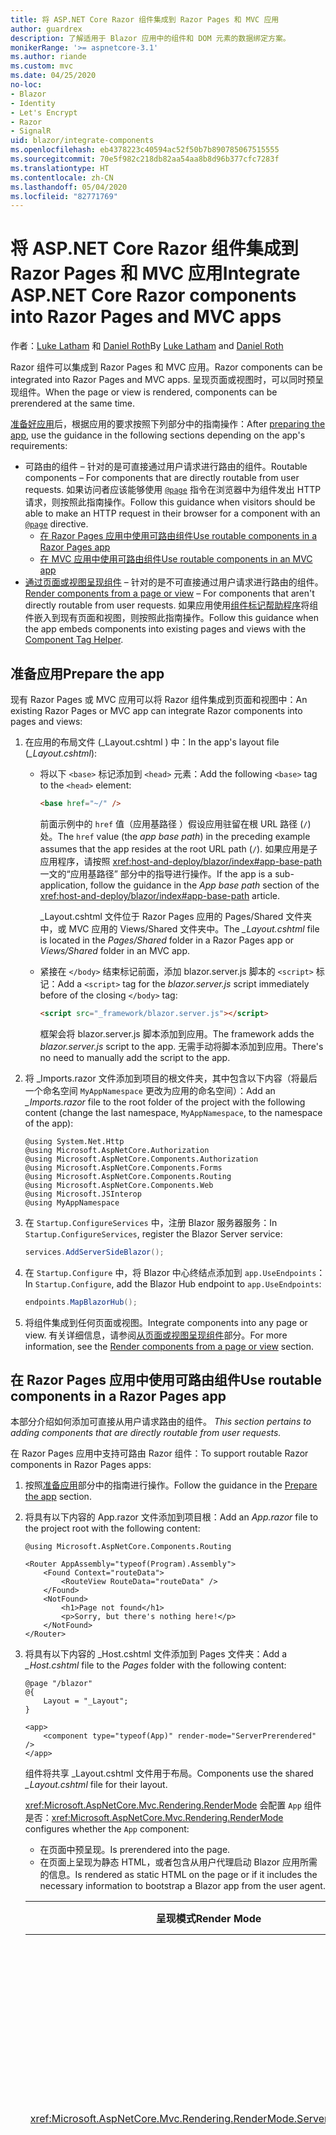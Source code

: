 ```yaml
---
title: 将 ASP.NET Core Razor 组件集成到 Razor Pages 和 MVC 应用
author: guardrex
description: 了解适用于 Blazor 应用中的组件和 DOM 元素的数据绑定方案。
monikerRange: '>= aspnetcore-3.1'
ms.author: riande
ms.custom: mvc
ms.date: 04/25/2020
no-loc:
- Blazor
- Identity
- Let's Encrypt
- Razor
- SignalR
uid: blazor/integrate-components
ms.openlocfilehash: eb4378223c40594ac52f50b7b890785067515555
ms.sourcegitcommit: 70e5f982c218db82aa54aa8b8d96b377cfc7283f
ms.translationtype: HT
ms.contentlocale: zh-CN
ms.lasthandoff: 05/04/2020
ms.locfileid: "82771769"
---
```

# <a name="integrate-aspnet-core-razor-components-into-razor-pages-and-mvc-apps"></a><span data-ttu-id="01465-103">将 ASP.NET Core Razor 组件集成到 Razor Pages 和 MVC 应用</span><span class="sxs-lookup"><span data-stu-id="01465-103">Integrate ASP.NET Core Razor components into Razor Pages and MVC apps</span></span>

<span data-ttu-id="01465-104">作者：[Luke Latham](https://github.com/guardrex) 和 [Daniel Roth](https://github.com/danroth27)</span><span class="sxs-lookup"><span data-stu-id="01465-104">By [Luke Latham](https://github.com/guardrex) and [Daniel Roth](https://github.com/danroth27)</span></span>

<span data-ttu-id="01465-105">Razor 组件可以集成到 Razor Pages 和 MVC 应用。</span><span class="sxs-lookup"><span data-stu-id="01465-105">Razor components can be integrated into Razor Pages and MVC apps.</span></span> <span data-ttu-id="01465-106">呈现页面或视图时，可以同时预呈现组件。</span><span class="sxs-lookup"><span data-stu-id="01465-106">When the page or view is rendered, components can be prerendered at the same time.</span></span>

<span data-ttu-id="01465-107">[准备好应用](#prepare-the-app)后，根据应用的要求按照下列部分中的指南操作：</span><span class="sxs-lookup"><span data-stu-id="01465-107">After [preparing the app](#prepare-the-app), use the guidance in the following sections depending on the app's requirements:</span></span>

* <span data-ttu-id="01465-108">可路由的组件 &ndash; 针对的是可直接通过用户请求进行路由的组件。</span><span class="sxs-lookup"><span data-stu-id="01465-108">Routable components &ndash; For components that are directly routable from user requests.</span></span> <span data-ttu-id="01465-109">如果访问者应该能够使用 [`@page`](xref:mvc/views/razor#page) 指令在浏览器中为组件发出 HTTP 请求，则按照此指南操作。</span><span class="sxs-lookup"><span data-stu-id="01465-109">Follow this guidance when visitors should be able to make an HTTP request in their browser for a component with an [`@page`](xref:mvc/views/razor#page) directive.</span></span>
  * [<span data-ttu-id="01465-110">在 Razor Pages 应用中使用可路由组件</span><span class="sxs-lookup"><span data-stu-id="01465-110">Use routable components in a Razor Pages app</span></span>](#use-routable-components-in-a-razor-pages-app)
  * [<span data-ttu-id="01465-111">在 MVC 应用中使用可路由组件</span><span class="sxs-lookup"><span data-stu-id="01465-111">Use routable components in an MVC app</span></span>](#use-routable-components-in-an-mvc-app)
* <span data-ttu-id="01465-112">[通过页面或视图呈现组件](#render-components-from-a-page-or-view) &ndash; 针对的是不可直接通过用户请求进行路由的组件。</span><span class="sxs-lookup"><span data-stu-id="01465-112">[Render components from a page or view](#render-components-from-a-page-or-view) &ndash; For components that aren't directly routable from user requests.</span></span> <span data-ttu-id="01465-113">如果应用使用[组件标记帮助程序](xref:mvc/views/tag-helpers/builtin-th/component-tag-helper)将组件嵌入到现有页面和视图，则按照此指南操作。</span><span class="sxs-lookup"><span data-stu-id="01465-113">Follow this guidance when the app embeds components into existing pages and views with the [Component Tag Helper](xref:mvc/views/tag-helpers/builtin-th/component-tag-helper).</span></span>

## <a name="prepare-the-app"></a><span data-ttu-id="01465-114">准备应用</span><span class="sxs-lookup"><span data-stu-id="01465-114">Prepare the app</span></span>

<span data-ttu-id="01465-115">现有 Razor Pages 或 MVC 应用可以将 Razor 组件集成到页面和视图中：</span><span class="sxs-lookup"><span data-stu-id="01465-115">An existing Razor Pages or MVC app can integrate Razor components into pages and views:</span></span>

1. <span data-ttu-id="01465-116">在应用的布局文件 (_Layout.cshtml  ) 中：</span><span class="sxs-lookup"><span data-stu-id="01465-116">In the app's layout file (*_Layout.cshtml*):</span></span>

   * <span data-ttu-id="01465-117">将以下 `<base>` 标记添加到 `<head>` 元素：</span><span class="sxs-lookup"><span data-stu-id="01465-117">Add the following `<base>` tag to the `<head>` element:</span></span>

     ```html
     <base href="~/" />
     ```

     <span data-ttu-id="01465-118">前面示例中的 `href` 值（应用基路径  ）假设应用驻留在根 URL 路径 (`/`) 处。</span><span class="sxs-lookup"><span data-stu-id="01465-118">The `href` value (the *app base path*) in the preceding example assumes that the app resides at the root URL path (`/`).</span></span> <span data-ttu-id="01465-119">如果应用是子应用程序，请按照 <xref:host-and-deploy/blazor/index#app-base-path> 一文的“应用基路径”  部分中的指导进行操作。</span><span class="sxs-lookup"><span data-stu-id="01465-119">If the app is a sub-application, follow the guidance in the *App base path* section of the <xref:host-and-deploy/blazor/index#app-base-path> article.</span></span>

     <span data-ttu-id="01465-120">_Layout.cshtml  文件位于 Razor Pages 应用的 Pages/Shared  文件夹中，或 MVC 应用的 Views/Shared  文件夹中。</span><span class="sxs-lookup"><span data-stu-id="01465-120">The *_Layout.cshtml* file is located in the *Pages/Shared* folder in a Razor Pages app or *Views/Shared* folder in an MVC app.</span></span>

   * <span data-ttu-id="01465-121">紧接在 `</body>` 结束标记前面，添加 blazor.server.js  脚本的 `<script>` 标记：</span><span class="sxs-lookup"><span data-stu-id="01465-121">Add a `<script>` tag for the *blazor.server.js* script immediately before of the closing `</body>` tag:</span></span>

     ```html
     <script src="_framework/blazor.server.js"></script>
     ```

     <span data-ttu-id="01465-122">框架会将 blazor.server.js  脚本添加到应用。</span><span class="sxs-lookup"><span data-stu-id="01465-122">The framework adds the *blazor.server.js* script to the app.</span></span> <span data-ttu-id="01465-123">无需手动将脚本添加到应用。</span><span class="sxs-lookup"><span data-stu-id="01465-123">There's no need to manually add the script to the app.</span></span>

1. <span data-ttu-id="01465-124">将 _Imports.razor  文件添加到项目的根文件夹，其中包含以下内容（将最后一个命名空间 `MyAppNamespace` 更改为应用的命名空间）：</span><span class="sxs-lookup"><span data-stu-id="01465-124">Add an *_Imports.razor* file to the root folder of the project with the following content (change the last namespace, `MyAppNamespace`, to the namespace of the app):</span></span>

   ```razor
   @using System.Net.Http
   @using Microsoft.AspNetCore.Authorization
   @using Microsoft.AspNetCore.Components.Authorization
   @using Microsoft.AspNetCore.Components.Forms
   @using Microsoft.AspNetCore.Components.Routing
   @using Microsoft.AspNetCore.Components.Web
   @using Microsoft.JSInterop
   @using MyAppNamespace
   ```

1. <span data-ttu-id="01465-125">在 `Startup.ConfigureServices` 中，注册 Blazor 服务器服务：</span><span class="sxs-lookup"><span data-stu-id="01465-125">In `Startup.ConfigureServices`, register the Blazor Server service:</span></span>

   ```csharp
   services.AddServerSideBlazor();
   ```

1. <span data-ttu-id="01465-126">在 `Startup.Configure` 中，将 Blazor 中心终结点添加到 `app.UseEndpoints`：</span><span class="sxs-lookup"><span data-stu-id="01465-126">In `Startup.Configure`, add the Blazor Hub endpoint to `app.UseEndpoints`:</span></span>

   ```csharp
   endpoints.MapBlazorHub();
   ```

1. <span data-ttu-id="01465-127">将组件集成到任何页面或视图。</span><span class="sxs-lookup"><span data-stu-id="01465-127">Integrate components into any page or view.</span></span> <span data-ttu-id="01465-128">有关详细信息，请参阅[从页面或视图呈现组件](#render-components-from-a-page-or-view)部分。</span><span class="sxs-lookup"><span data-stu-id="01465-128">For more information, see the [Render components from a page or view](#render-components-from-a-page-or-view) section.</span></span>

## <a name="use-routable-components-in-a-razor-pages-app"></a><span data-ttu-id="01465-129">在 Razor Pages 应用中使用可路由组件</span><span class="sxs-lookup"><span data-stu-id="01465-129">Use routable components in a Razor Pages app</span></span>

<span data-ttu-id="01465-130">本部分介绍如何添加可直接从用户请求路由的组件。 </span><span class="sxs-lookup"><span data-stu-id="01465-130">*This section pertains to adding components that are directly routable from user requests.*</span></span>

<span data-ttu-id="01465-131">在 Razor Pages 应用中支持可路由 Razor 组件：</span><span class="sxs-lookup"><span data-stu-id="01465-131">To support routable Razor components in Razor Pages apps:</span></span>

1. <span data-ttu-id="01465-132">按照[准备应用](#prepare-the-app)部分中的指南进行操作。</span><span class="sxs-lookup"><span data-stu-id="01465-132">Follow the guidance in the [Prepare the app](#prepare-the-app) section.</span></span>

1. <span data-ttu-id="01465-133">将具有以下内容的 App.razor  文件添加到项目根：</span><span class="sxs-lookup"><span data-stu-id="01465-133">Add an *App.razor* file to the project root with the following content:</span></span>

   ```razor
   @using Microsoft.AspNetCore.Components.Routing

   <Router AppAssembly="typeof(Program).Assembly">
       <Found Context="routeData">
           <RouteView RouteData="routeData" />
       </Found>
       <NotFound>
           <h1>Page not found</h1>
           <p>Sorry, but there's nothing here!</p>
       </NotFound>
   </Router>
   ```

1. <span data-ttu-id="01465-134">将具有以下内容的 _Host.cshtml  文件添加到 Pages  文件夹：</span><span class="sxs-lookup"><span data-stu-id="01465-134">Add a *_Host.cshtml* file to the *Pages* folder with the following content:</span></span>

   ```cshtml
   @page "/blazor"
   @{
       Layout = "_Layout";
   }

   <app>
       <component type="typeof(App)" render-mode="ServerPrerendered" />
   </app>
   ```

   <span data-ttu-id="01465-135">组件将共享 _Layout.cshtml  文件用于布局。</span><span class="sxs-lookup"><span data-stu-id="01465-135">Components use the shared *_Layout.cshtml* file for their layout.</span></span>

   <span data-ttu-id="01465-136"><xref:Microsoft.AspNetCore.Mvc.Rendering.RenderMode> 会配置 `App` 组件是否：</span><span class="sxs-lookup"><span data-stu-id="01465-136"><xref:Microsoft.AspNetCore.Mvc.Rendering.RenderMode> configures whether the `App` component:</span></span>

   * <span data-ttu-id="01465-137">在页面中预呈现。</span><span class="sxs-lookup"><span data-stu-id="01465-137">Is prerendered into the page.</span></span>
   * <span data-ttu-id="01465-138">在页面上呈现为静态 HTML，或者包含从用户代理启动 Blazor 应用所需的信息。</span><span class="sxs-lookup"><span data-stu-id="01465-138">Is rendered as static HTML on the page or if it includes the necessary information to bootstrap a Blazor app from the user agent.</span></span>

   | <span data-ttu-id="01465-139">呈现模式</span><span class="sxs-lookup"><span data-stu-id="01465-139">Render Mode</span></span> | <span data-ttu-id="01465-140">描述</span><span class="sxs-lookup"><span data-stu-id="01465-140">Description</span></span> |
   | ----------- | ----------- |
   | <xref:Microsoft.AspNetCore.Mvc.Rendering.RenderMode.ServerPrerendered> | <span data-ttu-id="01465-141">将 `App` 组件呈现为静态 HTML，并包含 Blazor Server 应用的标记。</span><span class="sxs-lookup"><span data-stu-id="01465-141">Renders the `App` component into static HTML and includes a marker for a Blazor Server app.</span></span> <span data-ttu-id="01465-142">用户代理启动时，此标记用于启动 Blazor 应用。</span><span class="sxs-lookup"><span data-stu-id="01465-142">When the user-agent starts, this marker is used to bootstrap a Blazor app.</span></span> |
   | <xref:Microsoft.AspNetCore.Mvc.Rendering.RenderMode.Server> | <span data-ttu-id="01465-143">呈现 Blazor Server 应用的标记。</span><span class="sxs-lookup"><span data-stu-id="01465-143">Renders a marker for a Blazor Server app.</span></span> <span data-ttu-id="01465-144">不包括 `App` 组件的输出。</span><span class="sxs-lookup"><span data-stu-id="01465-144">Output from the `App` component isn't included.</span></span> <span data-ttu-id="01465-145">用户代理启动时，此标记用于启动 Blazor 应用。</span><span class="sxs-lookup"><span data-stu-id="01465-145">When the user-agent starts, this marker is used to bootstrap a Blazor app.</span></span> |
   | <xref:Microsoft.AspNetCore.Mvc.Rendering.RenderMode.Static> | <span data-ttu-id="01465-146">在静态 HTML 中呈现 `App` 组件。</span><span class="sxs-lookup"><span data-stu-id="01465-146">Renders the `App` component into static HTML.</span></span> |

   <span data-ttu-id="01465-147">要详细了解组件标记帮助程序，请查看 <xref:mvc/views/tag-helpers/builtin-th/component-tag-helper>。</span><span class="sxs-lookup"><span data-stu-id="01465-147">For more information on the Component Tag Helper, see <xref:mvc/views/tag-helpers/builtin-th/component-tag-helper>.</span></span>

1. <span data-ttu-id="01465-148">在 `Startup.Configure` 中，将 _Host.cshtml  的低优先级路由添加到终结点配置：</span><span class="sxs-lookup"><span data-stu-id="01465-148">Add a low-priority route for the *_Host.cshtml* page to endpoint configuration in `Startup.Configure`:</span></span>

   ```csharp
   app.UseEndpoints(endpoints =>
   {
       ...

       endpoints.MapFallbackToPage("/_Host");
   });
   ```

1. <span data-ttu-id="01465-149">将可路由组件添加到应用。</span><span class="sxs-lookup"><span data-stu-id="01465-149">Add routable components to the app.</span></span> <span data-ttu-id="01465-150">例如：</span><span class="sxs-lookup"><span data-stu-id="01465-150">For example:</span></span>

   ```razor
   @page "/counter"

   <h1>Counter</h1>

   ...
   ```

<span data-ttu-id="01465-151">有关命名空间的详细信息，请参阅[组件命名空间](#component-namespaces)部分。</span><span class="sxs-lookup"><span data-stu-id="01465-151">For more information on namespaces, see the [Component namespaces](#component-namespaces) section.</span></span>

## <a name="use-routable-components-in-an-mvc-app"></a><span data-ttu-id="01465-152">在 MVC 应用中使用可路由组件</span><span class="sxs-lookup"><span data-stu-id="01465-152">Use routable components in an MVC app</span></span>

<span data-ttu-id="01465-153">本部分介绍如何添加可直接从用户请求路由的组件。 </span><span class="sxs-lookup"><span data-stu-id="01465-153">*This section pertains to adding components that are directly routable from user requests.*</span></span>

<span data-ttu-id="01465-154">在 MVC 应用中支持可路由 Razor 组件：</span><span class="sxs-lookup"><span data-stu-id="01465-154">To support routable Razor components in MVC apps:</span></span>

1. <span data-ttu-id="01465-155">按照[准备应用](#prepare-the-app)部分中的指南进行操作。</span><span class="sxs-lookup"><span data-stu-id="01465-155">Follow the guidance in the [Prepare the app](#prepare-the-app) section.</span></span>

1. <span data-ttu-id="01465-156">将具有以下内容的 App.razor  文件添加到项目根：</span><span class="sxs-lookup"><span data-stu-id="01465-156">Add an *App.razor* file to the root of the project with the following content:</span></span>

   ```razor
   @using Microsoft.AspNetCore.Components.Routing

   <Router AppAssembly="typeof(Program).Assembly">
       <Found Context="routeData">
           <RouteView RouteData="routeData" />
       </Found>
       <NotFound>
           <h1>Page not found</h1>
           <p>Sorry, but there's nothing here!</p>
       </NotFound>
   </Router>
   ```

1. <span data-ttu-id="01465-157">将具有以下内容的 _Host.cshtml  文件添加到 Views/Home  文件夹：</span><span class="sxs-lookup"><span data-stu-id="01465-157">Add a *_Host.cshtml* file to the *Views/Home* folder with the following content:</span></span>

   ```cshtml
   @{
       Layout = "_Layout";
   }

   <app>
       <component type="typeof(App)" render-mode="ServerPrerendered" />
   </app>
   ```

   <span data-ttu-id="01465-158">组件将共享 _Layout.cshtml  文件用于布局。</span><span class="sxs-lookup"><span data-stu-id="01465-158">Components use the shared *_Layout.cshtml* file for their layout.</span></span>
   
   <span data-ttu-id="01465-159"><xref:Microsoft.AspNetCore.Mvc.Rendering.RenderMode> 会配置 `App` 组件是否：</span><span class="sxs-lookup"><span data-stu-id="01465-159"><xref:Microsoft.AspNetCore.Mvc.Rendering.RenderMode> configures whether the `App` component:</span></span>

   * <span data-ttu-id="01465-160">在页面中预呈现。</span><span class="sxs-lookup"><span data-stu-id="01465-160">Is prerendered into the page.</span></span>
   * <span data-ttu-id="01465-161">在页面上呈现为静态 HTML，或者包含从用户代理启动 Blazor 应用所需的信息。</span><span class="sxs-lookup"><span data-stu-id="01465-161">Is rendered as static HTML on the page or if it includes the necessary information to bootstrap a Blazor app from the user agent.</span></span>

   | <span data-ttu-id="01465-162">呈现模式</span><span class="sxs-lookup"><span data-stu-id="01465-162">Render Mode</span></span> | <span data-ttu-id="01465-163">描述</span><span class="sxs-lookup"><span data-stu-id="01465-163">Description</span></span> |
   | ----------- | ----------- |
   | <xref:Microsoft.AspNetCore.Mvc.Rendering.RenderMode.ServerPrerendered> | <span data-ttu-id="01465-164">在静态 HTML 中呈现 `App` 组件，并包含 Blazor Server 应用的标记。</span><span class="sxs-lookup"><span data-stu-id="01465-164">Renders the `App` component into static HTML and includes a marker for a Blazor Server app.</span></span> <span data-ttu-id="01465-165">用户代理启动时，此标记用于启动 Blazor 应用。</span><span class="sxs-lookup"><span data-stu-id="01465-165">When the user-agent starts, this marker is used to bootstrap a Blazor app.</span></span> |
   | <xref:Microsoft.AspNetCore.Mvc.Rendering.RenderMode.Server> | <span data-ttu-id="01465-166">呈现 Blazor 服务器应用的标记。</span><span class="sxs-lookup"><span data-stu-id="01465-166">Renders a marker for a Blazor Server app.</span></span> <span data-ttu-id="01465-167">不包括 `App` 组件的输出。</span><span class="sxs-lookup"><span data-stu-id="01465-167">Output from the `App` component isn't included.</span></span> <span data-ttu-id="01465-168">用户代理启动时，此标记用于启动 Blazor 应用。</span><span class="sxs-lookup"><span data-stu-id="01465-168">When the user-agent starts, this marker is used to bootstrap a Blazor app.</span></span> |
   | <xref:Microsoft.AspNetCore.Mvc.Rendering.RenderMode.Static> | <span data-ttu-id="01465-169">在静态 HTML 中呈现 `App` 组件。</span><span class="sxs-lookup"><span data-stu-id="01465-169">Renders the `App` component into static HTML.</span></span> |

   <span data-ttu-id="01465-170">要详细了解组件标记帮助程序，请查看 <xref:mvc/views/tag-helpers/builtin-th/component-tag-helper>。</span><span class="sxs-lookup"><span data-stu-id="01465-170">For more information on the Component Tag Helper, see <xref:mvc/views/tag-helpers/builtin-th/component-tag-helper>.</span></span>

1. <span data-ttu-id="01465-171">向主控制器添加操作：</span><span class="sxs-lookup"><span data-stu-id="01465-171">Add an action to the Home controller:</span></span>

   ```csharp
   public IActionResult Blazor()
   {
      return View("_Host");
   }
   ```

1. <span data-ttu-id="01465-172">在 `Startup.Configure` 中，将返回 _Host.cshtml  视图的控制器操作的低优先级路由添加到终结点配置：</span><span class="sxs-lookup"><span data-stu-id="01465-172">Add a low-priority route for the controller action that returns the *_Host.cshtml* view to the endpoint configuration in `Startup.Configure`:</span></span>

   ```csharp
   app.UseEndpoints(endpoints =>
   {
       ...

       endpoints.MapFallbackToController("Blazor", "Home");
   });
   ```

1. <span data-ttu-id="01465-173">创建 Pages  文件夹并将可路由组件添加到应用。</span><span class="sxs-lookup"><span data-stu-id="01465-173">Create a *Pages* folder and add routable components to the app.</span></span> <span data-ttu-id="01465-174">例如：</span><span class="sxs-lookup"><span data-stu-id="01465-174">For example:</span></span>

   ```razor
   @page "/counter"

   <h1>Counter</h1>

   ...
   ```

<span data-ttu-id="01465-175">有关命名空间的详细信息，请参阅[组件命名空间](#component-namespaces)部分。</span><span class="sxs-lookup"><span data-stu-id="01465-175">For more information on namespaces, see the [Component namespaces](#component-namespaces) section.</span></span>

## <a name="render-components-from-a-page-or-view"></a><span data-ttu-id="01465-176">从页面或视图呈现组件</span><span class="sxs-lookup"><span data-stu-id="01465-176">Render components from a page or view</span></span>

<span data-ttu-id="01465-177">本部分介绍如何在无法从用户请求直接路由组件的情况下，将组件添加到页面或视图。 </span><span class="sxs-lookup"><span data-stu-id="01465-177">*This section pertains to adding components to pages or views, where the components aren't directly routable from user requests.*</span></span>

<span data-ttu-id="01465-178">若要从页面或视图呈现组件，请使用[组件标记帮助程序](xref:mvc/views/tag-helpers/builtin-th/component-tag-helper)。</span><span class="sxs-lookup"><span data-stu-id="01465-178">To render a component from a page or view, use the [Component Tag Helper](xref:mvc/views/tag-helpers/builtin-th/component-tag-helper).</span></span>

### <a name="render-stateful-interactive-components"></a><span data-ttu-id="01465-179">呈现有状态交互式组件</span><span class="sxs-lookup"><span data-stu-id="01465-179">Render stateful interactive components</span></span>

<span data-ttu-id="01465-180">可以将有状态的交互式组件添加到 Razor 页面或视图。</span><span class="sxs-lookup"><span data-stu-id="01465-180">Stateful interactive components can be added to a Razor page or view.</span></span>

<span data-ttu-id="01465-181">呈现页面或视图时：</span><span class="sxs-lookup"><span data-stu-id="01465-181">When the page or view renders:</span></span>

* <span data-ttu-id="01465-182">该组件通过页面或视图预呈现。</span><span class="sxs-lookup"><span data-stu-id="01465-182">The component is prerendered with the page or view.</span></span>
* <span data-ttu-id="01465-183">用于预呈现的初始组件状态丢失。</span><span class="sxs-lookup"><span data-stu-id="01465-183">The initial component state used for prerendering is lost.</span></span>
* <span data-ttu-id="01465-184">建立 SignalR 连接时，将创建新的组件状态。</span><span class="sxs-lookup"><span data-stu-id="01465-184">New component state is created when the SignalR connection is established.</span></span>

<span data-ttu-id="01465-185">以下 Razor 页面将呈现 `Counter` 组件：</span><span class="sxs-lookup"><span data-stu-id="01465-185">The following Razor page renders a `Counter` component:</span></span>

```cshtml
<h1>My Razor Page</h1>

<component type="typeof(Counter)" render-mode="ServerPrerendered" 
    param-InitialValue="InitialValue" />

@functions {
    [BindProperty(SupportsGet=true)]
    public int InitialValue { get; set; }
}
```

<span data-ttu-id="01465-186">有关详细信息，请参阅 <xref:mvc/views/tag-helpers/builtin-th/component-tag-helper>。</span><span class="sxs-lookup"><span data-stu-id="01465-186">For more information, see <xref:mvc/views/tag-helpers/builtin-th/component-tag-helper>.</span></span>

### <a name="render-noninteractive-components"></a><span data-ttu-id="01465-187">呈现非交互式组件</span><span class="sxs-lookup"><span data-stu-id="01465-187">Render noninteractive components</span></span>

<span data-ttu-id="01465-188">在以下 Razor 页面中，使用以下格式通过指定的初始值静态呈现 `Counter` 组件。</span><span class="sxs-lookup"><span data-stu-id="01465-188">In the following Razor page, the `Counter` component is statically rendered with an initial value that's specified using a form.</span></span> <span data-ttu-id="01465-189">由于该组件是以静态方式呈现的，因此它不是交互式组件：</span><span class="sxs-lookup"><span data-stu-id="01465-189">Since the component is statically rendered, the component isn't interactive:</span></span>

```cshtml
<h1>My Razor Page</h1>

<form>
    <input type="number" asp-for="InitialValue" />
    <button type="submit">Set initial value</button>
</form>

<component type="typeof(Counter)" render-mode="Static" 
    param-InitialValue="InitialValue" />

@functions {
    [BindProperty(SupportsGet=true)]
    public int InitialValue { get; set; }
}
```

<span data-ttu-id="01465-190">有关详细信息，请参阅 <xref:mvc/views/tag-helpers/builtin-th/component-tag-helper>。</span><span class="sxs-lookup"><span data-stu-id="01465-190">For more information, see <xref:mvc/views/tag-helpers/builtin-th/component-tag-helper>.</span></span>

## <a name="component-namespaces"></a><span data-ttu-id="01465-191">组件命名空间</span><span class="sxs-lookup"><span data-stu-id="01465-191">Component namespaces</span></span>

<span data-ttu-id="01465-192">使用自定义文件夹保存应用的组件时，将表示文件夹的命名空间添加到页面/视图或 _ViewImports.cshtml  文件。</span><span class="sxs-lookup"><span data-stu-id="01465-192">When using a custom folder to hold the app's components, add the namespace representing the folder to either the page/view or to the *_ViewImports.cshtml* file.</span></span> <span data-ttu-id="01465-193">如下示例中：</span><span class="sxs-lookup"><span data-stu-id="01465-193">In the following example:</span></span>

* <span data-ttu-id="01465-194">将 `MyAppNamespace` 更改为应用的命名空间。</span><span class="sxs-lookup"><span data-stu-id="01465-194">Change `MyAppNamespace` to the app's namespace.</span></span>
* <span data-ttu-id="01465-195">如果不使用名为 Components  的文件夹来保存组件，请将 `Components` 更改为组件所在的文件夹。</span><span class="sxs-lookup"><span data-stu-id="01465-195">If a folder named *Components* isn't used to hold the components, change `Components` to the folder where the components reside.</span></span>

```cshtml
@using MyAppNamespace.Components
```

<span data-ttu-id="01465-196">_ViewImports.cshtml 文件位于 Razor Pages 应用的 Pages 文件夹中，或是 MVC 应用的 Views 文件夹中    。</span><span class="sxs-lookup"><span data-stu-id="01465-196">The *_ViewImports.cshtml* file is located in the *Pages* folder of a Razor Pages app or the *Views* folder of an MVC app.</span></span>

<span data-ttu-id="01465-197">有关详细信息，请参阅 <xref:blazor/components#import-components>。</span><span class="sxs-lookup"><span data-stu-id="01465-197">For more information, see <xref:blazor/components#import-components>.</span></span>

